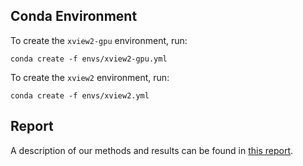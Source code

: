 ## Conda Environment

To create the `xview2-gpu` environment, run:
```
conda create -f envs/xview2-gpu.yml
```

To create the `xview2` environment, run:
```
conda create -f envs/xview2.yml
```

## Report

A description of our methods and results can be found in [this report](https://mdutson.net/assets/xview2_report.pdf).

